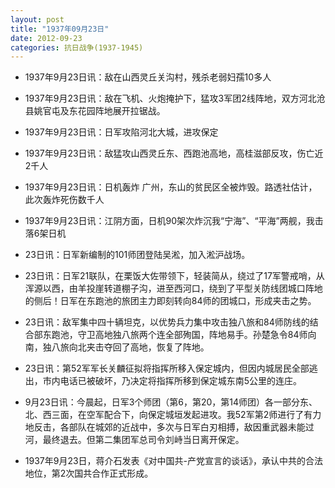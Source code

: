```yaml
---
layout: post
title: "1937年09月23日"
date: 2012-09-23
categories: 抗日战争(1937-1945)
---
```


<meta name="referrer" content="no-referrer" />

- 1937年9月23日讯：敌在山西灵丘关沟村，残杀老弱妇孺10多人 

- 1937年9月23日讯：敌在飞机、火炮掩护下，猛攻3军团2线阵地，双方河北沧县姚官屯及东花园阵地展开拉锯战。 

- 1937年9月23日讯：日军攻陷河北大城，进攻保定 

- 1937年9月23日讯：敌猛攻山西灵丘东、西跑池高地，高桂滋部反攻，伤亡近2千人 

- 1937年9月23日讯：日机轰炸 广州，东山的贫民区全被炸毁。路透社估计，此次轰炸死伤数千人 

- 1937年9月23日讯：江阴方面，日机90架次炸沉我“宁海”、“平海”两舰，我击落6架日机 

- 23日讯：日军新编制的101师团登陆吴淞，加入淞沪战场。 

- 23日讯：日军21联队，在栗饭大佐带领下，轻装简从，绕过了17军警戒哨，从浑源以西，由羊投崖转道棚子沟，进至西河口，绕到了平型关防线团城口阵地的侧后！日军在东跑池的旅团主力即刻转向84师的团城口，形成夹击之势。 

- 23日讯：敌军集中四十辆坦克，以优势兵力集中攻击独八旅和84师防线的结合部东跑池，守卫高地独八旅两个连全部殉国，阵地易手。孙楚急令84师向南，独八旅向北夹击夺回了高地，恢复了阵地。 

- 23日讯：第52军军长关麟征拟将指挥所移入保定城内，但因内城居民全部逃出，市内电话已被破坏，乃决定将指挥所移到保定城东南5公里的连庄。 

- 9月23日讯：今晨起，日军3个师团（第6，第20，第14师团）各一部分东、北、西三面，在空军配合下，向保定城垣发起进攻。我52军第2师进行了有力地反击，各部队在城郊的近战中，多次与日军白刃相搏，敌因重武器未能过河，最终退去。但第二集团军总司令刘峙当日离开保定。 

- 1937年9月23日，蒋介石发表《对中国共-产党宣言的谈话》，承认中共的合法地位，第2次国共合作正式形成。 

